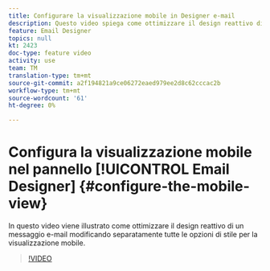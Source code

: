 ```yaml
---
title: Configurare la visualizzazione mobile in Designer e-mail
description: Questo video spiega come ottimizzare il design reattivo di un messaggio e-mail in  Adobe Campaign Standard (ACS) modificando separatamente tutte le opzioni di stile per la visualizzazione mobile.
feature: Email Designer
topics: null
kt: 2423
doc-type: feature video
activity: use
team: TM
translation-type: tm+mt
source-git-commit: a2f194821a9ce06272eaed979ee2d8c62cccac2b
workflow-type: tm+mt
source-wordcount: '61'
ht-degree: 0%

---
```



# Configura la visualizzazione mobile nel pannello [!UICONTROL Email Designer] {#configure-the-mobile-view}

In questo video viene illustrato come ottimizzare il design reattivo di un messaggio e-mail modificando separatamente tutte le opzioni di stile per la visualizzazione mobile.

>[!VIDEO](https://video.tv.adobe.com/v/25919?quality=12)
